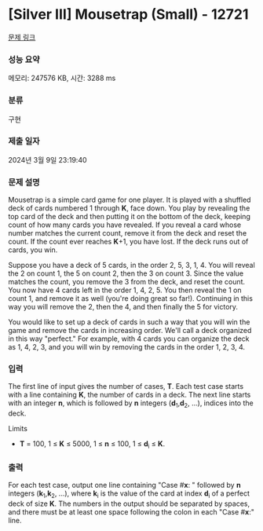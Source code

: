 # [Silver III] Mousetrap (Small) - 12721 

[문제 링크](https://www.acmicpc.net/problem/12721) 

### 성능 요약

메모리: 247576 KB, 시간: 3288 ms

### 분류

구현

### 제출 일자

2024년 3월 9일 23:19:40

### 문제 설명

<p>Mousetrap is a simple card game for one player. It is played with a shuffled deck of cards numbered 1 through <strong>K</strong>, face down. You play by revealing the top card of the deck and then putting it on the bottom of the deck, keeping count of how many cards you have revealed. If you reveal a card whose number matches the current count, remove it from the deck and reset the count. If the count ever reaches <strong>K</strong>+1, you have lost. If the deck runs out of cards, you win.</p>

<p>Suppose you have a deck of 5 cards, in the order 2, 5, 3, 1, 4. You will reveal the 2 on count 1, the 5 on count 2, then the 3 on count 3. Since the value matches the count, you remove the 3 from the deck, and reset the count. You now have 4 cards left in the order 1, 4, 2, 5. You then reveal the 1 on count 1, and remove it as well (you're doing great so far!). Continuing in this way you will remove the 2, then the 4, and then finally the 5 for victory.</p>

<p>You would like to set up a deck of cards in such a way that you will win the game and remove the cards in increasing order. We'll call a deck organized in this way "perfect." For example, with 4 cards you can organize the deck as 1, 4, 2, 3, and you will win by removing the cards in the order 1, 2, 3, 4.</p>

### 입력 

 <p>The first line of input gives the number of cases, <strong>T</strong>. Each test case starts with a line containing <strong>K</strong>, the number of cards in a deck. The next line starts with an integer <strong>n</strong>, which is followed by <strong>n</strong> integers (<strong>d</strong><sub>1</sub>,<strong>d</strong><sub>2</sub>, ...), indices into the deck.</p>

<p>Limits</p>

<ul>
	<li><strong>T</strong> = 100, 1 ≤ <strong>K</strong> ≤ 5000, 1 ≤ <strong>n</strong> ≤ 100, 1 ≤ <strong>d</strong><sub>i</sub> ≤ <strong>K</strong>.</li>
</ul>

### 출력 

 <p>For each test case, output one line containing "Case #<strong>x</strong>: " followed by <strong>n</strong> integers (<strong>k</strong><sub>1</sub>,<strong>k</strong><sub>2</sub>, ...), where <strong>k</strong><sub>i</sub> is the value of the card at index <strong>d</strong><sub>i</sub> of a perfect deck of size <strong>K</strong>. The numbers in the output should be separated by spaces, and there must be at least one space following the colon in each "Case #<strong>x</strong>:" line.</p>

